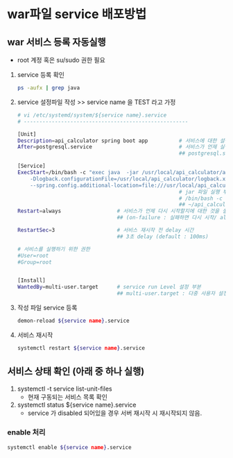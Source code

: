 # war파일 service 배포방법
## war 서비스 등록 자동실행
- root 계정 혹은 su/sudo 권한 필요

1. service 등록 확인
    ```bash
    ps -aufx | grep java 
    ```

2. service 설정파일 작성 >> service name 을 TEST 라고 가정
    ```bash
    # vi /etc/systemd/system/${service name}.service
    # -----------------------------------------------------

    [Unit]
    Description=api_calculator spring boot app          # 서비스에 대한 설명
    After=postgresql.service                            # 서비스가 언제 실행될지에 대해 정할 수 있음. 서비스 실행 전 먼저 설정되거나 실행되어야 하는것이 있을 경우 작성
                                                        ## postgresql.service 가 실행된 후 실행

    [Service]
    ExecStart=/bin/bash -c "exec java  -jar /usr/local/api_calculator/api_calculator.war  \
        -Dlogback.configurationFile=/usr/local/api_calculator/logback.xml  \
        --spring.config.additional-location=file:///usr/local/api_calculator/application.properties"
                                                        # jar 파일 실행 부분
                                                        # /bin/bash -c "exec -jar {jar 파일 실행 명령어 작성}"
                                                        ## ~/api_calculator.war 파일을 logback.xml, application.properties 를 각 저 파일을 적용해서 실행
    Restart=always                  # 서비스가 언제 다시 시작할지에 대한 것을 설정할 수 있는 부분
                                    ## (on-failure : 실패하면 다시 시작/ always : 서비스가 정상종료되었어도 다시 시작 / no:재시작안함(default))

    RestartSec=3                    # 서비스 재시작 전 delay 시간
                                    ## 3초 delay (default : 100ms) 

    # 서비스를 실행하기 위한 권한
    #User=root
    #Group=root     


    [Install]
    WantedBy=multi-user.target      # service run Level 설정 부분
                                    ## multi-user.target : 다중 사용자 설정
    ```
3. 작성 파일 service 등록
    ```bash
    demon-reload ${service name}.service
    ```

4. 서비스 재시작
    ```bash
    systemctl restart ${service name}.service
    ```

## 서비스 상태 확인 (아래 중 하나 실행)
1) systemctl -t service list-unit-files
    - 현재 구동되는 서비스 목록 확인
2) systemctl status ${service name}.service
    - service 가 disabled 되어있을 경우 서버 재시작 시 재시작되지 않음.

### enable 처리
```bash
systemctl enable ${service name}.service
```
